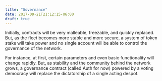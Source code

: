 ```yaml
---
title: "Governance"
date: 2017-09-21T21:12:15-06:00
draft: true
---
```


Initially, contracts will be very malleable, freezable, and quickly replaced. But, as the fleet becomes more stable and more secure, a system of token stake will take power and no single account will be able to control the governance of the network.

For instance, at first, certain parameters and even basic functionality will change rapidly. But, as stability and the community behind the network grows, a governance contract (called Auth for now) powered by a voting democracy will replace the dictatorship of a single acting despot.
